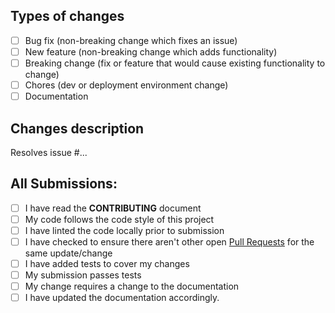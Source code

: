 ## Types of changes
<!--- What types of changes does your code introduce? Put an `x` in all the boxes that apply: -->
- [ ] Bug fix (non-breaking change which fixes an issue)
- [ ] New feature (non-breaking change which adds functionality)
- [ ] Breaking change (fix or feature that would cause existing functionality to change)
- [ ] Chores (dev or deployment environment change)
- [ ] Documentation

## Changes description

<!-- Describe what the changes to and why you want them -->

Resolves issue #... <!-- remove this line if not applicable -->

## All Submissions:

- [ ] I have read the **CONTRIBUTING** document
- [ ] My code follows the code style of this project
- [ ] I have linted the code locally prior to submission
- [ ] I have checked to ensure there aren't other open [Pull Requests](../../../pulls) for the same update/change
- [ ] I have added tests to cover my changes
- [ ] My submission passes tests
- [ ] My change requires a change to the documentation
- [ ] I have updated the documentation accordingly.
